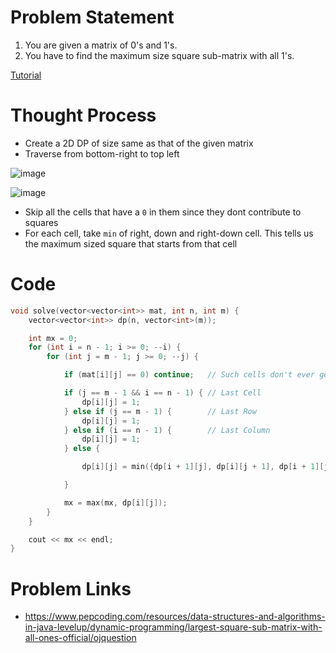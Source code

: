 # Problem Statement
1. You are given a matrix of 0's and 1's.
2. You have to find the maximum size square sub-matrix with all 1's.

[Tutorial](https://www.youtube.com/watch?v=UagRoA3C5VQ&list=PL-Jc9J83PIiEZvXCn-c5UIBvfT8dA-8EG&index=1)

# Thought Process
- Create a 2D DP of size same as that of the given matrix
- Traverse from bottom-right to top left

![image](https://user-images.githubusercontent.com/10897423/134654751-bd457216-deaf-43ee-85b8-0d40a9235f78.png)

![image](https://user-images.githubusercontent.com/10897423/134656980-e3a71580-18d0-4a92-ac87-20cdaa0150e2.png)

- Skip all the cells that have a `0` in them since they dont contribute to squares
- For each cell, take `min` of right, down and right-down cell. This tells us the maximum sized square that starts from that cell


# Code
```cpp
void solve(vector<vector<int>> mat, int n, int m) {
    vector<vector<int>> dp(n, vector<int>(m));

    int mx = 0;
    for (int i = n - 1; i >= 0; --i) {
        for (int j = m - 1; j >= 0; --j) {

            if (mat[i][j] == 0) continue;   // Such cells don't ever get included in a square

            if (j == m - 1 && i == n - 1) { // Last Cell
                dp[i][j] = 1;
            } else if (j == m - 1) {        // Last Row
                dp[i][j] = 1;
            } else if (i == n - 1) {        // Last Column
                dp[i][j] = 1;
            } else {

                dp[i][j] = min({dp[i + 1][j], dp[i][j + 1], dp[i + 1][j + 1]}) + 1;

            }

            mx = max(mx, dp[i][j]);
        }
    }

    cout << mx << endl;
}
```

# Problem Links
- https://www.pepcoding.com/resources/data-structures-and-algorithms-in-java-levelup/dynamic-programming/largest-square-sub-matrix-with-all-ones-official/ojquestion
